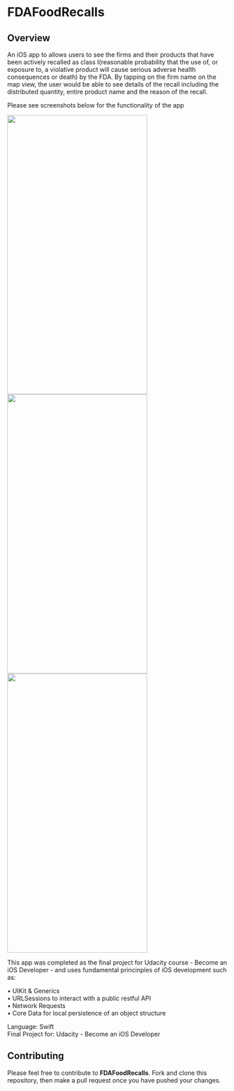 # FDAFoodRecalls

## Overview
An iOS app to allows users to see the firms and their products that have been actively recalled as class I(reasonable probability that the use of, or exposure to, a violative product will cause serious adverse health consequences or death) by the FDA. By tapping on the firm name on the map view, the user would be able to see details of the recall including the distributed quantity, entire product name and the reason of the recall. 

Please see screenshots below for the functionality of the app

<kbd><img src="https://user-images.githubusercontent.com/61894386/153771577-75831804-2ab4-48ac-9715-d50cd78ed90e.png" width="320" height="640"><kbd>
<img src="https://user-images.githubusercontent.com/61894386/153771579-05d035f1-6a91-4cdb-b8e0-35d4f04e5b74.png" width="320" height="640">
<img src="https://user-images.githubusercontent.com/61894386/153771581-9bbfebf7-b451-4c56-826c-d1c8ba309cc3.png" width="320" height="640">

This app was completed as the final project for Udacity course - Become an iOS Developer - and uses fundamental princinples of iOS development such as:
 
• UIKit & Generics\
• URLSessions to interact with a public restful API\
• Network Requests\
• Core Data for local persistence of an object structure

Language: Swift\
Final Project for: Udacity - Become an iOS Developer

## Contributing
Please feel free to contribute to **FDAFoodRecalls**. Fork and clone this repository, then make a pull request once you have pushed your changes.
